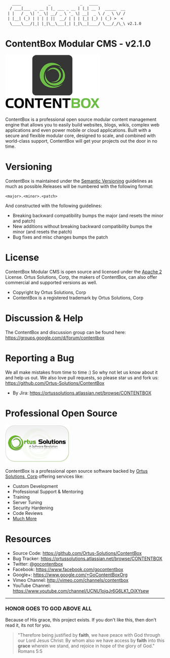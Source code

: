 ```
   ____            _             _   ____            
  / ___|___  _ __ | |_ ___ _ __ | |_| __ )  _____  __
 | |   / _ \| '_ \| __/ _ \ '_ \| __|  _ \ / _ \ \/ /
 | |__| (_) | | | | ||  __/ | | | |_| |_) | (_) >  < 
  \____\___/|_| |_|\__\___|_| |_|\__|____/ \___/_/\_\ v2.1.0
```

# ContentBox Modular CMS - v2.1.0
![ContentBox](./images/ContentBoxLogo300.png)

ContentBox is a professional open source modular content management engine that allows you to easily build websites, blogs, wikis, complex web applications and even power mobile or cloud applications. Built with a secure and flexible modular core, designed to scale, and combined with world-class support, ContentBox will get your projects out the door in no time.



# Versioning
ContentBox is maintained under the [Semantic Versioning](http://semver.org) guidelines as much as possible.Releases will be numbered with the following format:

```
<major>.<minor>.<patch>
```

And constructed with the following guidelines:

* Breaking backward compatibility bumps the major (and resets the minor and patch)
* New additions without breaking backward compatibility bumps the minor (and resets the patch)
* Bug fixes and misc changes bumps the patch


# License
ContentBox Modular CMS is open source and licensed under the [Apache 2](http://www.apache.org/licenses/LICENSE-2.0.html) License.  Ortus Solutions, Corp, the makers of ContentBox, can also offer commercial and supported versions as well.

* Copyright by Ortus Solutions, Corp
* ContentBox is a registered trademark by Ortus Solutions, Corp


# Discussion & Help
The ContentBox and discussion group can be found here: https://groups.google.com/d/forum/contentbox

# Reporting a Bug
We all make mistakes from time to time :) So why not let us know about it and help us out.  We also love pull requests, so please star us and fork us: https://github.com/Ortus-Solutions/ContentBox
* By Jira: https://ortussolutions.atlassian.net/browse/CONTENTBOX

# Professional Open Source
![Ortus Solutions, Corp](images/ortussolutions_button.png)

ContentBox is a professional open source software backed by [Ortus Solutions, Corp](http://www.ortussolutions.com/services) offering services like:
* Custom Development
* Professional Support & Mentoring
* Training
* Server Tuning
* Security Hardening
* Code Reviews
* [Much More](http://www.ortussolutions.com/services)

# Resources
* Source Code: https://github.com/Ortus-Solutions/ContentBox
* Bug Tracker: https://ortussolutions.atlassian.net/browse/CONTENTBOX
* Twitter: [@gocontentbox](http://www.twitter.com/gocontentbox)
* Facebook: https://www.facebook.com/gocontentbox
* Google+: https://www.google.com/+GoContentBoxOrg
* Vimeo Channel: http://vimeo.com/channels/contentbox
* YouTube Channel: https://www.youtube.com/channel/UCNU1ojqJr6G6LK1_OiXYsew



---

### HONOR GOES TO GOD ABOVE ALL
Because of His grace, this project exists. If you don't like this, then don't read it, its not for you.


> "Therefore being justified by **faith**, we have peace with God through our Lord Jesus Christ:
By whom also we have access by **faith** into this **grace** wherein we stand, and rejoice in hope of the glory of God." Romans 5:5








